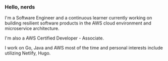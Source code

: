### Hello, nerds

I'm a Software Engineer and a continuous learner currently working on building resilient software products in the AWS cloud environment and microservice architecture.

I'm also a AWS Certified Developer - Associate.

I work on Go, Java and AWS most of the time and personal interests include utilizing Netlify, Hugo. 

